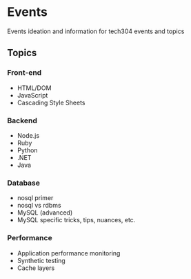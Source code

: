 # Events
Events ideation and information for tech304 events and topics

## Topics  

### Front-end

- HTML/DOM
- JavaScript
- Cascading Style Sheets

### Backend

- Node.js
- Ruby
- Python
- .NET
- Java

### Database

- nosql primer
- nosql vs rdbms
- MySQL (advanced)
- MySQL specific tricks, tips, nuances, etc.

### Performance

- Application performance monitoring
- Synthetic testing
- Cache layers
